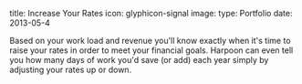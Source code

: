 title: Increase Your Rates
icon: glyphicon-signal
image: 
type: Portfolio
date: 2013-05-4

Based on your work load and revenue you'll know exactly when it's time to raise your rates in order to meet your financial goals. Harpoon can even tell you how many days of work you'd save (or add) each year simply by adjusting your rates up or down.

